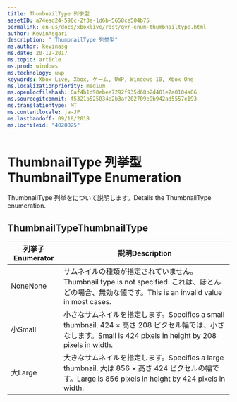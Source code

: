 ```yaml
---
title: ThumbnailType 列挙型
assetID: a74ead24-596c-2f3e-1d6b-5658ce504b75
permalink: en-us/docs/xboxlive/rest/gvr-enum-thumbnailtype.html
author: KevinAsgari
description: " ThumbnailType 列挙型"
ms.author: kevinasg
ms.date: 20-12-2017
ms.topic: article
ms.prod: windows
ms.technology: uwp
keywords: Xbox Live, Xbox, ゲーム, UWP, Windows 10, Xbox One
ms.localizationpriority: medium
ms.openlocfilehash: 0af4b1d90ebee7292f935d68b2d401e7a0104a86
ms.sourcegitcommit: f5321b525034e2b3af202709e9b942ad5557e193
ms.translationtype: MT
ms.contentlocale: ja-JP
ms.lasthandoff: 09/18/2018
ms.locfileid: "4020025"
---
```

# <a name="thumbnailtype-enumeration"></a><span data-ttu-id="9b5d4-104">ThumbnailType 列挙型</span><span class="sxs-lookup"><span data-stu-id="9b5d4-104">ThumbnailType Enumeration</span></span>
<span data-ttu-id="9b5d4-105">ThumbnailType 列挙をについて説明します。</span><span class="sxs-lookup"><span data-stu-id="9b5d4-105">Details the ThumbnailType enumeration.</span></span> 
<a id="ID4ER"></a>

 
## <a name="thumbnailtype"></a><span data-ttu-id="9b5d4-106">ThumbnailType</span><span class="sxs-lookup"><span data-stu-id="9b5d4-106">ThumbnailType</span></span>
 
| <b><span data-ttu-id="9b5d4-107">列挙子</span><span class="sxs-lookup"><span data-stu-id="9b5d4-107">Enumerator</span></span></b>| <b><span data-ttu-id="9b5d4-108">説明</span><span class="sxs-lookup"><span data-stu-id="9b5d4-108">Description</span></span></b>| 
| --- | --- | 
| <span data-ttu-id="9b5d4-109">None</span><span class="sxs-lookup"><span data-stu-id="9b5d4-109">None</span></span>| <span data-ttu-id="9b5d4-110">サムネイルの種類が指定されていません。</span><span class="sxs-lookup"><span data-stu-id="9b5d4-110">Thumbnail type is not specified.</span></span> <span data-ttu-id="9b5d4-111">これは、ほとんどの場合、無効な値です。</span><span class="sxs-lookup"><span data-stu-id="9b5d4-111">This is an invalid value in most cases.</span></span>| 
| <span data-ttu-id="9b5d4-112">小</span><span class="sxs-lookup"><span data-stu-id="9b5d4-112">Small</span></span>| <span data-ttu-id="9b5d4-113">小さなサムネイルを指定します。</span><span class="sxs-lookup"><span data-stu-id="9b5d4-113">Specifies a small thumbnail.</span></span> <span data-ttu-id="9b5d4-114">424 × 高さ 208 ピクセル幅では、小さなします。</span><span class="sxs-lookup"><span data-stu-id="9b5d4-114">Small is 424 pixels in height by 208 pixels in width.</span></span>| 
| <span data-ttu-id="9b5d4-115">大</span><span class="sxs-lookup"><span data-stu-id="9b5d4-115">Large</span></span>| <span data-ttu-id="9b5d4-116">大きなサムネイルを指定します。</span><span class="sxs-lookup"><span data-stu-id="9b5d4-116">Specifies a large thumbnail.</span></span> <span data-ttu-id="9b5d4-117">大は 856 × 高さ 424 ピクセルの幅です。</span><span class="sxs-lookup"><span data-stu-id="9b5d4-117">Large is 856 pixels in height by 424 pixels in width.</span></span>| 
  